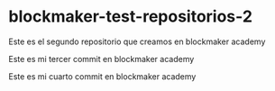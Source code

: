 # blockmaker-test-repositorios-2
Este es el segundo repositorio que creamos en blockmaker academy

Este es mi tercer commit en blockmaker academy

Este es mi cuarto commit en blockmaker academy